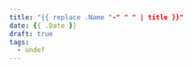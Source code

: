 ```yaml
---
title: "{{ replace .Name "-" " " | title }}"
date: {{ .Date }}
draft: true
tags:
  - undef
---
```


